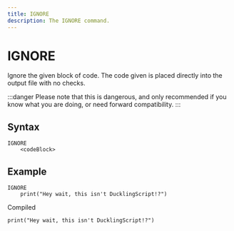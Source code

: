 ```yaml
---
title: IGNORE
description: The IGNORE command.
---
```


# IGNORE
Ignore the given block of code. The code given is placed directly
into the output file with no checks.

:::danger
Please note that this is dangerous, and only recommended if you know what you are doing, or need forward compatibility.
:::

## Syntax

```
IGNORE
    <codeBlock>
```

## Example
```
IGNORE
    print("Hey wait, this isn't DucklingScript!?")
```

Compiled
```
print("Hey wait, this isn't DucklingScript!?")
```
